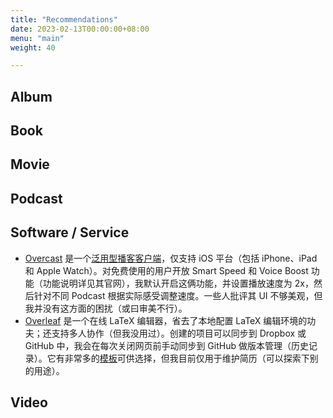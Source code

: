 ```yaml
---
title: "Recommendations"
date: 2023-02-13T00:00:00+08:00
menu: "main"
weight: 40

---
```


## Album

## Book

## Movie

## Podcast

## Software / Service

- [Overcast](https://overcast.fm) 是一个[泛用型播客客户端][1]，仅支持 iOS 平台（包括 iPhone、iPad 和 Apple Watch）。对免费使用的用户开放 Smart Speed 和 Voice Boost 功能（功能说明详见其官网），我默认开启这俩功能，并设置播放速度为 2x，然后针对不同 Podcast 根据实际感受调整速度。一些人批评其 UI 不够美观，但我并没有这方面的困扰（或曰审美不行）。
- [Overleaf](https://www.overleaf.com) 是一个在线 LaTeX 编辑器，省去了本地配置 LaTeX 编辑环境的功夫；还支持多人协作（但我没用过）。创建的项目可以同步到 Dropbox 或 GitHub 中，我会在每次关闭网页前手动同步到 GitHub 做版本管理（历史记录）。它有非常多的[模板][2]可供选择，但我目前仅用于维护简历（可以探索下别的用途）。

## Video

[1]: https://blog.yitianshijie.net/2019/06/06/time-to-double-down-on-open-podcast-clients/
[2]: https://www.overleaf.com/latex/templates
